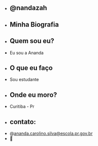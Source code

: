 - ## @nandazah
- ## Minha Biografia 
- ## Quem sou eu?
- Eu sou a Ananda 
- ## O que eu faço 
- Sou estudante 
- ## Onde eu moro?
- Curitiba - Pr 
- ## contato:
- @ananda.carolino.silva@escola.pr.gov.br 
- 💞️

<!---
nandazah/nandazah is a ✨ special ✨ repository because its `README.md` (this file) appears on your GitHub profile.
You can click the Preview link to take a look at your changes.
--->
